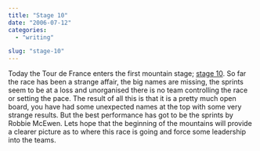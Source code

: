 ```yaml
---
title: "Stage 10"
date: "2006-07-12"
categories: 
  - "writing"

slug: "stage-10"
---
```


Today the Tour de France enters the first mountain stage; [stage 10](http://www.letour.fr/2006/TDF/LIVE/us/1000/index.html). So far the race has been a strange affair, the big names are missing, the sprints seem to be at a loss and unorganised there is no team controlling the race or setting the pace. The result of all this is that it is a pretty much open board, you have had some unexpected names at the top with some very strange results. But the best performance has got to be the sprints by Robbie McEwen. Lets hope that the beginning of the mountains will provide a clearer picture as to where this race is going and force some leadership into the teams.
